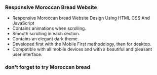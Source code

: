 ### Responsive Moroccan Bread Website

- Responsive Moroccan bread Website Design Using HTML CSS And JavaScript
- Contains animations when scrolling.
- Smooth scrolling in each section.
- Contains an elegant dark theme.
- Developed first with the Mobile First methodology, then for desktop.
- Compatible with all mobile devices and with a beautiful and pleasant user interface.

### don't forget to try Moroccan bread 